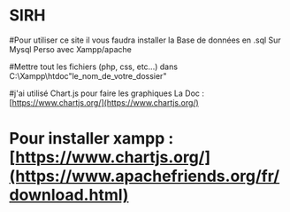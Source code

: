 # SIRH

#Pour utiliser ce site il vous faudra installer la Base de données en .sql Sur Mysql Perso avec Xampp/apache

#Mettre tout les fichiers (php, css, etc...) dans C:\Xampp\htdoc\"le_nom_de_votre_dossier"

#j'ai utilisé Chart.js pour faire les graphiques La Doc : [https://www.chartjs.org/](https://www.chartjs.org/)

# Pour installer xampp : [https://www.chartjs.org/](https://www.apachefriends.org/fr/download.html)


